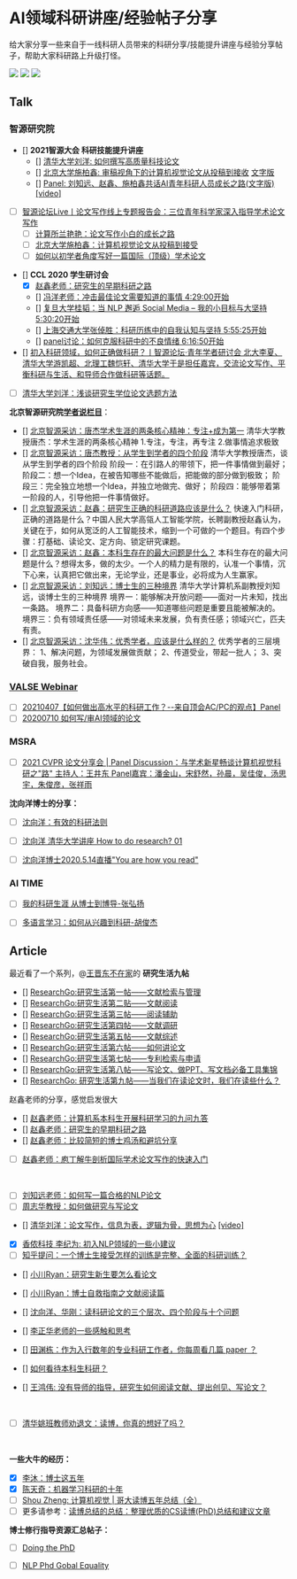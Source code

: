 # AI领域科研讲座/经验帖子分享

给大家分享一些来自于一线科研人员带来的科研分享/技能提升讲座与经验分享帖子，帮助大家科研路上升级打怪。

![](https://img.shields.io/badge/build-welcome%20to%20contribute%EF%BC%81-brightgreen.svg) ![](https://img.shields.io/github/stars/SinclairCoder/do-research-in-AI?style=social) ![](https://img.shields.io/github/contributors/SinclairCoder/do-research-in-AI?style=social)

## Talk

### 智源研究院
- [] **2021智源大会 科研技能提升讲座**
  - [] [清华大学刘洋: 如何撰写高质量科技论文](https://www.bilibili.com/video/BV1QK4y1g71C)
  - [] [北京大学施柏鑫: 审稿视角下的计算机视觉论文从投稿到接收](https://www.bilibili.com/video/BV1p64y1R7JP) [文字版](https://mp.weixin.qq.com/s?__biz=MzA5ODEzMjIyMA==&mid=2247612318&idx=1&sn=b54621e959c2f4850a3fcc7486e0199a&chksm=90953e0da7e2b71b660dc0a7feefbf08a26db78bee5eaba73bf277ee0562b98d6d32a4a1d093&mpshare=1&scene=23&srcid=0623cDFA9oHwwdz4aCtpF8di&sharer_sharetime=1624455513912&sharer_shareid=e3fac610a51f80cbddf092286e1a80a1#rd)
  - [] [Panel: 刘知远、赵鑫、施柏鑫共话AI青年科研人员成长之路(文字版)](https://mp.weixin.qq.com/s?__biz=MzA5ODEzMjIyMA==&mid=2247609974&idx=1&sn=8f7e24564b905893536d536bb06f6471&chksm=909527e5a7e2aef35cf35cc93b4cacafa8e1b2a63e8af6627e25d91348f3884364c81ef05bc8&mpshare=1&scene=23&srcid=0612Y2h0bzkx8ZVAkkmWCfik&sharer_sharetime=1623471321678&sharer_shareid=e3fac610a51f80cbddf092286e1a80a1#rd) [[video]](https://hub.baai.ac.cn/view/8660)

- [ ] [智源论坛Live丨论文写作线上专题报告会：三位青年科学家深入指导学术论文写作](https://www.bilibili.com/video/BV1n7411o7dU)
  - [ ] [计算所兰艳艳：论文写作小白的成长之路](https://www.bilibili.com/video/BV1n7411o7dU?p=1)
  - [ ] [北京大学施柏鑫：计算机视觉论文从投稿到接受](https://www.bilibili.com/video/BV1Ha4y1x7sk)
  - [ ] [如何以初学者角度写好一篇国际（顶级）学术论文](https://www.bilibili.com/video/BV1n7411o7dU?p=3)

- [] **CCL 2020 学生研讨会**
  - [x] [赵鑫老师：研究生的早期科研之路](https://www.bilibili.com/video/BV1cD4y1R7WL)
  - [] [冯洋老师：冲击最佳论文需要知道的事情 4:29:00开始](https://www.bilibili.com/video/BV1zA411j7h5)
  - [] [复旦大学桂韬：当 NLP 邂逅 Social Media – 我的小目标与大坚持 5:30:20开始](https://www.bilibili.com/video/BV1zA411j7h5)
  - [] [上海交通大学张倬胜：科研历练中的自我认知与坚持 5:55:25开始](https://www.bilibili.com/video/BV1zA411j7h5)
  - [] [panel讨论：如何克服科研中的不良情绪 6:16:50开始](https://www.bilibili.com/video/BV1zA411j7h5)
- [] [初入科研领域，如何正确做科研？丨智源论坛·青年学者研讨会 北大李夏、清华大学游凯超、北理工魏恺轩、清华大学于是担任嘉宾，交流论文写作、平衡科研与生活、和导师合作做科研等话题。](https://www.bilibili.com/video/BV1A54y1D7HX)

- [ ] [清华大学刘洋：浅谈研究生学位论文选题方法](https://www.bilibili.com/video/BV1fE411g7Kj)





**北京智源研究院[学者说栏目](https://space.bilibili.com/424100065/channel/detail?cid=150211)**：

- [] [北京智源采访：唐杰学术生涯的两条核心精神：专注+成为第一](https://www.bilibili.com/video/BV1uK411A7JR)  清华大学教授唐杰：学术生涯的两条核心精神 1.专注，专注，再专注 2.做事情追求极致
- [] [北京智源采访：唐杰教授：从学生到学者的四个阶段](https://www.bilibili.com/video/BV1ay4y1k721) 清华大学教授唐杰，谈从学生到学者的四个阶段 阶段一：在引路人的带领下，把一件事情做到最好； 阶段二：想一个Idea，在被告知哪些不能做后，把能做的部分做到极致； 阶段三：完全独立地想一个Idea，并独立地做完、做好； 阶段四：能够带着第一阶段的人，引导他把一件事情做好。
- [] [北京智源采访：赵鑫：研究生正确的科研道路应该是什么？](https://www.bilibili.com/video/BV1RK4y177dw) 快速入门科研，正确的道路是什么？中国人民大学高瓴人工智能学院，长聘副教授赵鑫认为，关键在于，如何从宽泛的人工智能技术，缩到一个可做的一个题目。有四个步骤：打基础、读论文、定方向、锁定研究课题。
- [] [北京智源采访：赵鑫：本科生存在的最大问题是什么？](https://www.bilibili.com/video/BV1NV411y7oM) 本科生存在的最大问题是什么？想得太多，做的太少。一个人的精力是有限的，认准一个事情，沉下心来，认真把它做出来，无论学业，还是事业，必将成为人生赢家。
- [] [北京智源采访：刘知远：博士生的三种境界](https://www.bilibili.com/video/BV1ra4y1j7pc)  清华大学计算机系副教授刘知远，谈博士生的三种境界 境界一：能够解决开放问题——面对一片未知，找出一条路。 境界二：具备科研方向感——知道哪些问题是重要且能被解决的。 境界三：负有领域责任感——对领域未来发展，负有责任感；领域兴亡，匹夫有责。
- [] [北京智源采访：沈华伟：优秀学者，应该是什么样的？](https://www.bilibili.com/video/BV14p4y1k7bx) 优秀学者的三层境界： 1、解决问题，为领域发展做贡献； 2、传道受业，带起一批人； 3、突破自我，服务社会。

### [VALSE Webinar](https://space.bilibili.com/562085182)

   - [ ] [20210407【如何做出高水平的科研工作？--来自顶会AC/PC的观点】Panel](https://www.bilibili.com/video/BV1bB4y1w7Kq)
   - [ ] [20200710 如何写/审AI领域的论文](https://www.bilibili.com/video/BV1bB4y1w7Kq)

### MSRA
- [ ] [2021 CVPR 论文分享会 | Panel Discussion：与学术新星畅谈计算机视觉科研之"路" 主持人：王井东 Panel嘉宾：潘金山，宋舒然，孙晨，吴佳俊，汤思宇，朱俊彦，张祥雨](https://www.bilibili.com/video/BV1HN411f7fj)

**沈向洋博士的分享：**
- [ ] [沈向洋：有效的科研法则](https://www.bilibili.com/video/BV17Q4y1T7ML?from=search&seid=1663734638736103523)
- [ ] [沈向洋 清华大学讲座 How to do research? 01](https://www.bilibili.com/video/BV1kk4y1C7xJ?from=search&seid=10079993400395745686)
- [ ] [沈向洋博士2020.5.14直播"You are how you read"](https://www.bilibili.com/video/BV1df4y1m74k?from=search&seid=1663734638736103523)


### AI TIME
- [ ] [我的科研生涯 从博士到博导-张弘扬](https://www.bilibili.com/video/BV1XX4y1A7eH)
- [ ] [多语言学习：如何从兴趣到科研-胡俊杰](https://www.bilibili.com/video/BV1Po4y1C71T)


## Article
最近看了一个系列，@[王晋东不在家](https://www.zhihu.com/people/jindongwang)的 **研究生活九帖**

- [] [ResearchGo:研究生活第一帖——文献检索与管理](https://zhuanlan.zhihu.com/p/22323250?refer=wjdml)
- [] [ResearchGo:研究生活第二贴——文献阅读](https://zhuanlan.zhihu.com/p/22402393?refer=wjdml)
- [] [ResearchGo:研究生活第三帖——阅读辅助](https://zhuanlan.zhihu.com/p/22622502?refer=wjdml)
- [] [ResearchGo:研究生活第四帖——文献调研](https://zhuanlan.zhihu.com/p/23178836?refer=wjdml)
- [] [ResearchGo:研究生活第五帖——文献综述](https://zhuanlan.zhihu.com/p/23356843?refer=wjdml)
- [] [ResearchGo:研究生活第六帖——如何讲论文](https://zhuanlan.zhihu.com/p/23872063?refer=wjdml)
- [] [ResearchGo:研究生活第七帖——专利检索与申请](https://zhuanlan.zhihu.com/p/25191025)
- [] [ResearchGo:研究生活第八帖——写论文、做PPT、写文档必备工具集锦](https://zhuanlan.zhihu.com/p/62100815)
- [] [ResearchGo: 研究生活第九帖——当我们在读论文时，我们在读些什么？](https://zhuanlan.zhihu.com/p/124855923)


赵鑫老师的分享，感觉启发很大

- [] [赵鑫老师：计算机系本科生开展科研学习的九问九答](https://zhuanlan.zhihu.com/p/139287474)
- [] [赵鑫老师：研究生的早期科研之路](https://zhuanlan.zhihu.com/p/149020933)
- [] [赵鑫老师：比较简短的博士鸡汤和避坑分享](https://zhuanlan.zhihu.com/p/201353873)
- [ ] [赵鑫老师：庖丁解牛剖析国际学术论文写作的快速入门](https://mp.weixin.qq.com/s/v8AuRYtLuQoRkwgsreqsZw)

<br />

- [ ] [刘知远老师：如何写一篇合格的NLP论文](https://zhuanlan.zhihu.com/p/58752815)
- [ ] [周志华教授：如何做研究与写论文](https://zhuanlan.zhihu.com/p/98747105)
- [] [清华刘洋：论文写作，信息为表，逻辑为骨，思想为心](https://mp.weixin.qq.com/s?__biz=MzU5ODg0MTAwMw==&mid=2247501863&idx=1&sn=550faec84106d09d4e60c4daf339695f&chksm=febc8be3c9cb02f568c214e93221a02e9c2f7bff91779ab05cff80852d9708a4e44bb77e70fc&mpshare=1&scene=23&srcid=0720uq5AgnUvF3ll6EX9iQYu&sharer_sharetime=1626786536952&sharer_shareid=f5e76e932a68e64366a850087d240f3c#rd) [[video]](https://hub.baai.ac.cn/view/8658)
- [x] [香侬科技 李纪为: 初入NLP领域的一些小建议](https://zhuanlan.zhihu.com/p/59184256)
- [ ] [知乎提问：一个博士生接受怎样的训练是完整、全面的科研训练？](https://www.zhihu.com/question/384512106/answer/1131397675)

- [] [小川Ryan：研究生新生要怎么看论文](https://www.zhihu.com/question/304334959/answer/828667356)
- [] [小川Ryan：博士自救指南之文献阅读篇](https://zhuanlan.zhihu.com/p/271170768)

- [] [沈向洋、华刚：读科研论文的三个层次、四个阶段与十个问题](https://zhuanlan.zhihu.com/p/163227375)

- [] [李正华老师的一些感触和思考](http://hlt.suda.edu.cn/index.php/My-thoughts-zhenghua)

- [] [田渊栋：作为入行数年的专业科研工作者，你每周看几篇 paper ？](https://www.zhihu.com/question/30022694/answer/224543003)
- [] [如何看待本科生科研？](https://www.zhihu.com/question/457315333/answer/1871259279)

- [] [王鸿伟: 没有导师的指导，研究生如何阅读文献、提出创见、写论文？](https://www.zhihu.com/question/23647187/answer/568803695)

<br />

- [ ] [清华姚班教师劝退文：读博，你真的想好了吗？](https://mp.weixin.qq.com/s?__biz=MzA5ODEzMjIyMA==&mid=2247612544&idx=2&sn=0486229e5b1dd56fdaaba08ae9b49995&chksm=90953113a7e2b80547bb5bca96519d19f5e224bb941342cd2abe065578a9e4f578164daec629&mpshare=1&scene=23&srcid=06244m9oScThhVGeq1QRWMz4&sharer_sharetime=1624532114632&sharer_shareid=e3fac610a51f80cbddf092286e1a80a1#rd)

<br />

**一些大牛的经历：**

- [x] [李沐：博士这五年](https://zhuanlan.zhihu.com/p/25099638)
- [x] [陈天奇：机器学习科研的十年](https://zhuanlan.zhihu.com/p/74249758)
- [ ] [Shou Zheng: 计算机视觉 | 哥大读博五年总结（全）](https://zhuanlan.zhihu.com/p/338193330)
- [ ] 更多请参考：[读博总结的总结：整理优质的CS读博(PhD)总结和建议文章](https://zhuanlan.zhihu.com/p/347223193)

**博士修行指导资源汇总帖子：**
- [ ] [Doing the PhD](https://github.com/shengyp/doing_the_PhD)
- [ ] [NLP Phd Gobal Equality](https://github.com/zhijing-jin/nlp-phd-global-equality)




